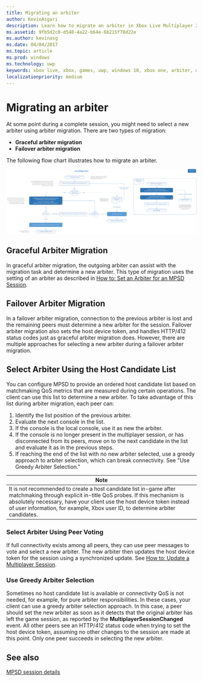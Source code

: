 ```yaml
---
title: Migrating an arbiter
author: KevinAsgari
description: Learn how to migrate an arbiter in Xbox Live Multiplayer 2015
ms.assetid: 9fb5d2c0-d548-4a22-b64e-6b215f78d22e
ms.author: kevinasg
ms.date: 04/04/2017
ms.topic: article
ms.prod: windows
ms.technology: uwp
keywords: xbox live, xbox, games, uwp, windows 10, xbox one, arbiter, multiplayer 2015
localizationpriority: medium
---
```


# Migrating an arbiter

At some point during a complete session, you might need to select a new arbiter using arbiter migration. There are two types of migration:

-   **Graceful arbiter migration**
-   **Failover arbiter migration**

The following flow chart illustrates how to migrate an arbiter.

![](../../images/multiplayer/Multiplayer_2015_HostMigration.png)

## Graceful Arbiter Migration

In graceful arbiter migration, the outgoing arbiter can assist with the migration task and determine a new arbiter. This type of migration uses the setting of an arbiter as described in [How to: Set an Arbiter for an MPSD Session](multiplayer-how-tos.md).


## Failover Arbiter Migration

In a failover arbiter migration, connection to the previous arbiter is lost and the remaining peers must determine a new arbiter for the session. Failover arbiter migration also sets the host device token, and handles HTTP/412 status codes just as graceful arbiter migration does. However, there are multiple approaches for selecting a new arbiter during a failover arbiter migration.
## Select Arbiter Using the Host Candidate List

You can configure MPSD to provide an ordered host candidate list based on matchmaking QoS metrics that are measured during certain operations. The client can use this list to determine a new arbiter. To take advantage of this list during arbiter migration, each peer can:

1.  Identify the list position of the previous arbiter.
2.  Evaluate the next console in the list.
3.  If the console is the local console, use it as new the arbiter.
4.  If the console is no longer present in the multiplayer session, or has disconnected from its peers, move on to the next candidate in the list and evaluate it as in the previous steps.
5.  If reaching the end of the list with no new arbiter selected, use a greedy approach to arbiter selection, which can break connectivity. See "Use Greedy Arbiter Selection."

| Note                                                                                                                                                                                                                                                                                    |
|------------------------------------------------------------------------------------------------------------------------------------------------------------------------------------------------------------------------------------------------------------------------------------------------------|
| It is not recommended to create a host candidate list in-game after matchmaking through explicit in-title QoS probes. If this mechanism is absolutely necessary, have your client use the host device token instead of user information, for example, Xbox user ID, to determine arbiter candidates. |


### Select Arbiter Using Peer Voting

If full connectivity exists among all peers, they can use peer messages to vote and select a new arbiter. The new arbiter then updates the host device token for the session using a synchronized update. See [How to: Update a Multiplayer Session](multiplayer-how-tos.md).


### Use Greedy Arbiter Selection

Sometimes no host candidate list is available or connectivity QoS is not needed, for example, for pure arbiter responsibilities. In these cases, your client can use a greedy arbiter selection approach. In this case, a peer should set the new arbiter as soon as it detects that the original arbiter has left the game session, as reported by the **MultiplayerSessionChanged** event. All other peers see an HTTP/412 status code when trying to set the host device token, assuming no other changes to the session are made at this point. Only one peer succeeds in selecting the new arbiter.


## See also

[MPSD session details](mpsd-session-details.md)
